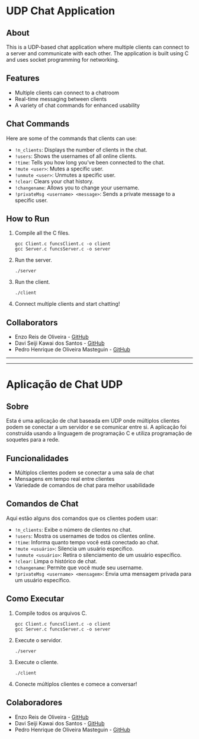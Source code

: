 # UDP Chat Application

## About

This is a UDP-based chat application where multiple clients can connect to a server and communicate with each other. The application is built using C and uses socket programming for networking.

## Features

- Multiple clients can connect to a chatroom
- Real-time messaging between clients
- A variety of chat commands for enhanced usability

## Chat Commands

Here are some of the commands that clients can use:

- `!n_clients`: Displays the number of clients in the chat.
- `!users`: Shows the usernames of all online clients.
- `!time`: Tells you how long you've been connected to the chat.
- `!mute <user>`: Mutes a specific user.
- `!unmute <user>`: Unmutes a specific user.
- `!clear`: Clears your chat history.
- `!changename`: Allows you to change your username.
- `!privateMsg <username> <message>`: Sends a private message to a specific user.

## How to Run

1. Compile all the C files.
    ```
    gcc Client.c funcsClient.c -o client
    gcc Server.c funcsServer.c -o server
    ```
   
2. Run the server.
    ```
    ./server
    ```
   
3. Run the client.
    ```
    ./client
    ```
   
4. Connect multiple clients and start chatting!

## Collaborators

- Enzo Reis de Oliveira - [GitHub](https://github.com/ero2003730)
- Davi Seiji Kawai dos Santos - [GitHub](https://github.com/DaviSeiji)
- Pedro Henrique de Oliveira Masteguin - [GitHub](https://github.com/P81000)

-----------------------------------------------------------------------------------------------
---

# Aplicação de Chat UDP

## Sobre

Esta é uma aplicação de chat baseada em UDP onde múltiplos clientes podem se conectar a um servidor e se comunicar entre si. A aplicação foi construída usando a linguagem de programação C e utiliza programação de soquetes para a rede.

## Funcionalidades

- Múltiplos clientes podem se conectar a uma sala de chat
- Mensagens em tempo real entre clientes
- Variedade de comandos de chat para melhor usabilidade

## Comandos de Chat

Aqui estão alguns dos comandos que os clientes podem usar:

- `!n_clients`: Exibe o número de clientes no chat.
- `!users`: Mostra os usernames de todos os clientes online.
- `!time`: Informa quanto tempo você está conectado ao chat.
- `!mute <usuário>`: Silencia um usuário específico.
- `!unmute <usuário>`: Retira o silenciamento de um usuário específico.
- `!clear`: Limpa o histórico de chat.
- `!changename`: Permite que você mude seu username.
- `!privateMsg <username> <mensagem>`: Envia uma mensagem privada para um usuário específico.

## Como Executar

1. Compile todos os arquivos C.
    ```
    gcc Client.c funcsClient.c -o client
    gcc Server.c funcsServer.c -o server
    ```
   
2. Execute o servidor.
    ```
    ./server
    ```
   
3. Execute o cliente.
    ```
    ./client
    ```
   
4. Conecte múltiplos clientes e comece a conversar!

## Colaboradores

- Enzo Reis de Oliveira - [GitHub](https://github.com/ero2003730)
- Davi Seiji Kawai dos Santos - [GitHub](https://github.com/DaviSeiji)
- Pedro Henrique de Oliveira Masteguin - [GitHub](https://github.com/P81000)

